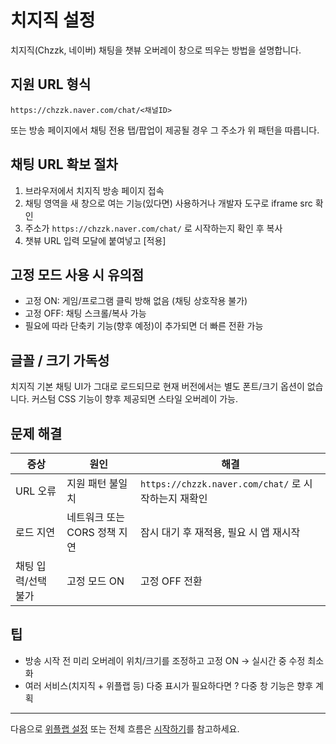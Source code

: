 # 치지직 설정

치지직(Chzzk, 네이버) 채팅을 챗뷰 오버레이 창으로 띄우는 방법을 설명합니다.

## 지원 URL 형식
```
https://chzzk.naver.com/chat/<채널ID>
```
또는 방송 페이지에서 채팅 전용 탭/팝업이 제공될 경우 그 주소가 위 패턴을 따릅니다.

## 채팅 URL 확보 절차
1. 브라우저에서 치지직 방송 페이지 접속
2. 채팅 영역을 새 창으로 여는 기능(있다면) 사용하거나 개발자 도구로 iframe src 확인
3. 주소가 `https://chzzk.naver.com/chat/` 로 시작하는지 확인 후 복사
4. 챗뷰 URL 입력 모달에 붙여넣고 [적용]

## 고정 모드 사용 시 유의점
- 고정 ON: 게임/프로그램 클릭 방해 없음 (채팅 상호작용 불가)
- 고정 OFF: 채팅 스크롤/복사 가능
- 필요에 따라 단축키 기능(향후 예정)이 추가되면 더 빠른 전환 가능

## 글꼴 / 크기 가독성
치지직 기본 채팅 UI가 그대로 로드되므로 현재 버전에서는 별도 폰트/크기 옵션이 없습니다. 커스텀 CSS 기능이 향후 제공되면 스타일 오버레이 가능.

## 문제 해결
| 증상 | 원인 | 해결 |
|------|------|------|
| URL 오류 | 지원 패턴 불일치 | `https://chzzk.naver.com/chat/` 로 시작하는지 재확인 |
| 로드 지연 | 네트워크 또는 CORS 정책 지연 | 잠시 대기 후 재적용, 필요 시 앱 재시작 |
| 채팅 입력/선택 불가 | 고정 모드 ON | 고정 OFF 전환 |

## 팁
- 방송 시작 전 미리 오버레이 위치/크기를 조정하고 고정 ON → 실시간 중 수정 최소화
- 여러 서비스(치지직 + 위플랩 등) 다중 표시가 필요하다면 ? 다중 창 기능은 향후 계획

---
다음으로 [위플랩 설정](./weflab.md) 또는 전체 흐름은 [시작하기](./index.md)를 참고하세요.
